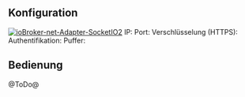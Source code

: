 


## Konfiguration

[![ioBroker-net-Adapter-SocketIO2](http://www.iobroker.net/wp-content/uploads/2015/04/ioBroker-net-Adapter-SocketIO2.png)](http://www.iobroker.net/wp-content/uploads/2015/04/ioBroker-net-Adapter-SocketIO2.png) IP: Port: Verschlüsselung (HTTPS): Authentifikation: Puffer:

## Bedienung

@ToDo@